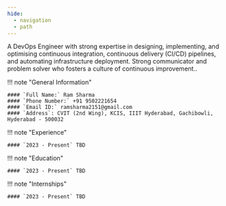 ```yaml
---
hide:
  - navigation
  - path
---
```


A DevOps Engineer with strong expertise in designing, implementing, and optimising continuous integration, continuous delivery (CI/CD) pipelines, and automating infrastructure deployment. Strong communicator and problem solver who fosters a culture of continuous improvement..

!!! note "General Information"

    #### `Full Name:` Ram Sharma
    #### `Phone Number:` +91 9502221654
    #### `Email ID:` ramsharma2151@gmail.com
    #### `Address`: CVIT (2nd Wing), KCIS, IIIT Hyderabad, Gachibowli, Hyderabad - 500032

!!! note "Experience"

    #### `2023 - Present` TBD

!!! note "Education"

    #### `2023 - Present` TBD

!!! note "Internships"

    #### `2023 - Present` TBD

<!-- Certificates

Skills


Volunteer


Extra Curricular Activities


Other Interests -->

